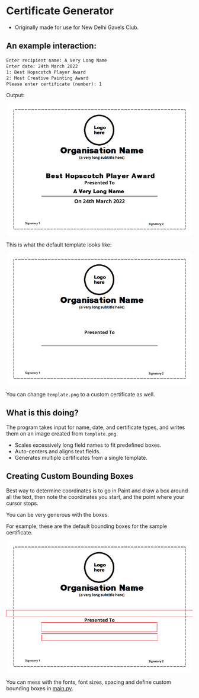 # Certificate Generator

- Originally made for use for New Delhi Gavels Club.

## An example interaction:
```
Enter recipient name: A Very Long Name
Enter date: 24th March 2022
1: Best Hopscotch Player Award
2: Most Creative Painting Award
Please enter certificate (number): 1
```

Output:

![Sample certificate](A_Very_Long_Name_Best_Hopscotch_Player_Award_On_24th_March_2022.png)

This is what the default template looks like:

![Defaullt Template](template.png)

You can change `template.png` to a custom certificate as well.

## What is this doing?

The program takes input for name, date, and certificate types, and writes them on an image created from `template.png`.

- Scales excessively long field names to fit predefined boxes.
- Auto-centers and aligns text fields.
- Generates multiple certificates from a single template.

## Creating Custom Bounding Boxes

Best way to determine coordinates is to go
in Paint and draw a box around all the text, then note the coordinates you start,
and the point where your cursor stops.

You can be very generous with the boxes.

For example, these are the default bounding boxes for the sample certificate.

![Image with bounding boxes for text](box_illustration.png)

You can mess with the fonts, font sizes, spacing and define custom bounding boxes in [main.py](main.py).